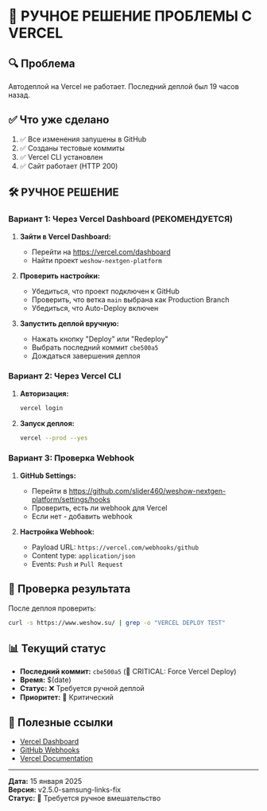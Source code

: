 # 🚨 РУЧНОЕ РЕШЕНИЕ ПРОБЛЕМЫ С VERCEL

## 🔍 **Проблема**
Автодеплой на Vercel не работает. Последний деплой был 19 часов назад.

## ✅ **Что уже сделано**
1. ✅ Все изменения запушены в GitHub
2. ✅ Созданы тестовые коммиты
3. ✅ Vercel CLI установлен
4. ✅ Сайт работает (HTTP 200)

## 🛠️ **РУЧНОЕ РЕШЕНИЕ**

### **Вариант 1: Через Vercel Dashboard (РЕКОМЕНДУЕТСЯ)**

1. **Зайти в Vercel Dashboard:**
   - Перейти на https://vercel.com/dashboard
   - Найти проект `weshow-nextgen-platform`

2. **Проверить настройки:**
   - Убедиться, что проект подключен к GitHub
   - Проверить, что ветка `main` выбрана как Production Branch
   - Убедиться, что Auto-Deploy включен

3. **Запустить деплой вручную:**
   - Нажать кнопку "Deploy" или "Redeploy"
   - Выбрать последний коммит `cbe500a5`
   - Дождаться завершения деплоя

### **Вариант 2: Через Vercel CLI**

1. **Авторизация:**
   ```bash
   vercel login
   ```

2. **Запуск деплоя:**
   ```bash
   vercel --prod --yes
   ```

### **Вариант 3: Проверка Webhook**

1. **GitHub Settings:**
   - Перейти в https://github.com/slider460/weshow-nextgen-platform/settings/hooks
   - Проверить, есть ли webhook для Vercel
   - Если нет - добавить webhook

2. **Настройка Webhook:**
   - Payload URL: `https://vercel.com/webhooks/github`
   - Content type: `application/json`
   - Events: `Push` и `Pull Request`

## 🔧 **Проверка результата**

После деплоя проверить:
```bash
curl -s https://www.weshow.su/ | grep -o "VERCEL DEPLOY TEST"
```

## 📊 **Текущий статус**

- **Последний коммит:** `cbe500a5` (🚀 CRITICAL: Force Vercel Deploy)
- **Время:** $(date)
- **Статус:** ❌ Требуется ручной деплой
- **Приоритет:** 🚨 Критический

## 🔗 **Полезные ссылки**

- [Vercel Dashboard](https://vercel.com/dashboard)
- [GitHub Webhooks](https://github.com/slider460/weshow-nextgen-platform/settings/hooks)
- [Vercel Documentation](https://vercel.com/docs)

---

**Дата:** 15 января 2025  
**Версия:** v2.5.0-samsung-links-fix  
**Статус:** 🚨 Требуется ручное вмешательство

